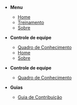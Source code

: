 - **Menu**

  - [Home](pages/home)
  - [Treinamento](pages/trainning)
  - [Sobre](pages/about)
  
- **Controle de equipe**

  - [Quadro de Conhecimento](pages/team_control/knowledge_table)
  - [Home](pages/home.md)
  - [Sobre](pages/about.md)


- **Controle de equipe**

  - [Quadro de Conhecimento](pages/controle_de_equipe/quadro_de_conhecimento.md)

- **Guias**
  - [Guia de Contribuição](pages/contributing/contributing.md)
